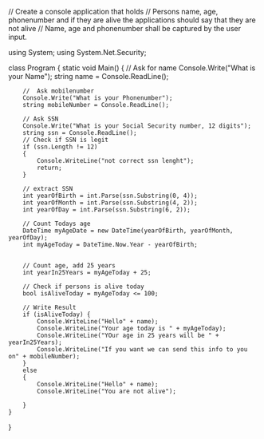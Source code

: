 // Create a console application that holds
// Persons name, age, phonenumber and if they are alive the applications should say that they are not alive
// Name, age and phonenumber shall be captured by the user input.


using System;
using System.Net.Security;

class Program
{
    static void Main()
    {
        // Ask for name
        Console.Write("What is your Name");
        string name = Console.ReadLine();

        //  Ask mobilenumber
        Console.Write("What is your Phonenumber");
        string mobileNumber = Console.ReadLine();

        // Ask SSN
        Console.Write("What is your Social Security number, 12 digits");
        string ssn = Console.ReadLine();
        // Check if SSN is legit
        if (ssn.Length != 12)
        {
            Console.WriteLine("not correct ssn lenght");
            return;
        }

        // extract SSN
        int yearOfBirth = int.Parse(ssn.Substring(0, 4));
        int yearOfMonth = int.Parse(ssn.Substring(4, 2));
        int yearOfDay = int.Parse(ssn.Substring(6, 2));

        // Count Todays age
        DateTime myAgeDate = new DateTime(yearOfBirth, yearOfMonth, yearOfDay);
        int myAgeToday = DateTime.Now.Year - yearOfBirth;


        // Count age, add 25 years
        int yearIn25Years = myAgeToday + 25;

        // Check if persons is alive today
        bool isAliveToday = myAgeToday <= 100;

        // Write Result
        if (isAliveToday) {
            Console.WriteLine("Hello" + name);
            Console.WriteLine("Your age today is " + myAgeToday);
            Console.WriteLine("YOur age in 25 years will be " + yearIn25Years);
            Console.WriteLine("If you want we can send this info to you on" + mobileNumber);
        }
        else
        {
            Console.WriteLine("Hello" + name);
            Console.WriteLine("You are not alive");

        }
    }
}




